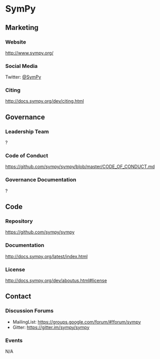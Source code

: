# SymPy

## Marketing

### Website
http://www.sympy.org/

### Social Media
Twitter: [@SymPy](https://twitter.com/SymPy)

### Citing
http://docs.sympy.org/dev/citing.html

## Governance

### Leadership Team
?

### Code of Conduct
https://github.com/sympy/sympy/blob/master/CODE_OF_CONDUCT.md

### Governance Documentation
?

## Code

### Repository
https://github.com/sympy/sympy

### Documentation
http://docs.sympy.org/latest/index.html

### License
http://docs.sympy.org/dev/aboutus.html#license

## Contact

### Discussion Forums

- MailingList: https://groups.google.com/forum/#!forum/sympy
- Gitter: https://gitter.im/sympy/sympy

### Events
N/A
